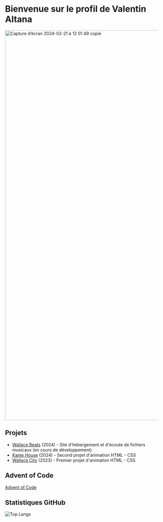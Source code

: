 # Bienvenue sur le profil de Valentin Altana

<img width="1280" alt="Capture d’écran 2024-02-21 à 12 01 49 copie" src="https://github.com/valentin-altana/valentin-altana/assets/144157026/31b5d796-5ad0-4452-b9a6-36f007cf25b4">

## Projets

- [Wallace Beats](https://github.com/valentin-altana/wallace-beats) (2024) - Site d'hébergement et d'écoute de fichiers musicaux (en cours de développement)
- [Kame House](https://github.com/valentin-altana/kame-house) (2024) - Second projet d'animation HTML - CSS
- [Wallace City](https://github.com/valentin-altana/wallace-city) (2023) - Premier projet d'animation HTML - CSS

## Advent of Code

[Advent of Code](https://github.com/valentin-altana/advent-of-code)

## Statistiques GitHub

![Top Langs](https://github-readme-stats.vercel.app/api/top-langs/?username=valentin-altana&layout=compact)
